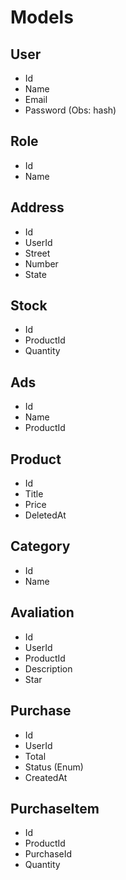 # Models

## User
- Id
- Name
- Email
- Password (Obs: hash)

## Role
- Id
- Name

## Address
- Id
- UserId
- Street
- Number
- State

## Stock
- Id
- ProductId
- Quantity

## Ads
- Id
- Name
- ProductId

## Product
- Id
- Title
- Price
- DeletedAt

## Category
- Id
- Name

## Avaliation
- Id
- UserId
- ProductId
- Description
- Star

## Purchase
- Id
- UserId
- Total
- Status (Enum)
- CreatedAt

## PurchaseItem
- Id
- ProductId
- PurchaseId
- Quantity
